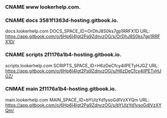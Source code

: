 ### CNAME	www		lookerhelp.com.

### CNAME	docs	3581f1363d-hosting.gitbook.io.
docs.lookerhelp.com
DOCS_SPACE_ID=OrDhJ8S0ks7gp1RRFX1D
URL: https://app.gitbook.com/o/6Hp6I4Igt2Pa9ZdnvzOG/s/OrDhJ8S0ks7gp1RRFX1D/	

### CNAME	scripts	2f1176a1b4-hosting.gitbook.io.
scripts.lookerhelp.com
SCRIPTS_SPACE_ID=H6zDeCfcy4ilPETyHJGZ
URL: https://app.gitbook.com/o/6Hp6I4Igt2Pa9ZdnvzOG/s/H6zDeCfcy4ilPETyHJGZ/

### CNMAE	main	2f1176a1b4-hosting.gitbook.io.
main.lookerhelp.com
MAIN_SPACE_ID=bYUIzYd1ysoGdIVzXYQm
URL: https://app.gitbook.com/o/6Hp6I4Igt2Pa9ZdnvzOG/s/bYUIzYd1ysoGdIVzXYQm/	
